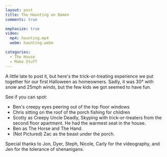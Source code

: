 ```yaml
---
layout: post
title: The Haunting on Damen
comments: true

emphasize: true
video:
  mp4: haunting.mp4
  webm: haunting.webm

categories:
  - The House
  - Make Stuff
---
```


A little late to post it, but here's the trick-or-treating experience we put together for our first Halloween as homeowners. Sadly, it was 30&deg; with snow and 25mph winds, but the few kids we got seemed to have fun.

See if you can spot:

  * Ben's creepy eyes peering out of the top floor windows
  * Chris sitting on the roof of the porch fishing for children
  * Scotty as Creepy Uncle Deadly, Skyping with trick-or-treaters from the second floor apartment. He had the warmest seat in the house.
  * Ben as The Horse and The Hand.
  * (Not Pictured) Zac as the beast under the porch.

Special thanks to Jon, Dyer, Steph, Nicole, Carly for the videography, and Jen for the tolerance of shenanigans.
